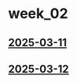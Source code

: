 # week_02 <!-- markmap: foldAll -->
## [2025-03-11](2025-03-11/2025-03-11.html)
## [2025-03-12](2025-03-12/2025-03-12.html)
